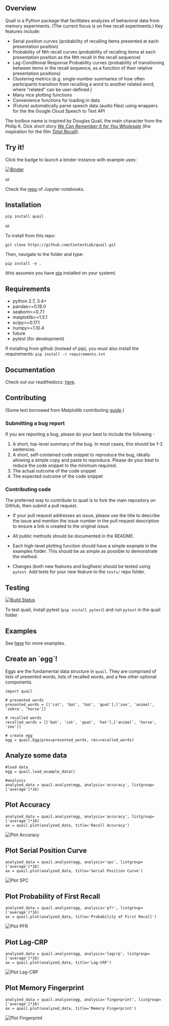 <!-- ![Quail logo](images/quail.png)

![Quail example](images/quail_example.png) -->

<h2>Overview</h2>

Quail is a Python package that facilitates analyzes of behavioral data from memory experiments.  (The current focus is on free recall experiments.)  Key features include:
- Serial position curves (probability of recalling items presented at each presentation position)
- Probability of Nth recall curves (probability of recalling items at each presentation position as the Nth recall in the recall sequence)
- Lag-Conditional Response Probability curves (probability of transitioning between items in the recall sequence, as a function of their relative presentation positions)
- Clustering metrics (e.g. single-number summaries of how often participants transition from recalling a word to another related word, where "related" can be user-defined.)
- Many nice plotting functions
- Convenience functions for loading in data
- (Future) automatically parse speech data (audio files) using wrappers for the the Google Cloud Speech to Text API

The toolbox name is inspired by Douglas Quail, the main character from the Philip K. Dick short story [_We Can Remember It for You Wholesale_](https://en.wikipedia.org/wiki/We_Can_Remember_It_for_You_Wholesale) (the inspiration for the film [_Total Recall_](https://en.wikipedia.org/wiki/Total_Recall_(1990_film))).

<h2>Try it!</h2>

Click the badge to launch a binder instance with example uses:

[![Binder](http://mybinder.org/badge.svg)](http://mybinder.org:/repo/contextlab/quail-example-notebooks)

or

Check the [repo](https://github.com/ContextLab/quail-example-notebooks) of Jupyter notebooks.

<h2>Installation</h2>

`pip install quail`

or

To install from this repo:

`git clone https://github.com/ContextLab/quail.git`

Then, navigate to the folder and type:

`pip install -e .`

(this assumes you have [pip](https://pip.pypa.io/en/stable/installing/) installed on your system)

<h2>Requirements</h2>

+ python 2.7, 3.4+
+ pandas>=0.18.0
+ seaborn>=0.7.1
+ matplotlib>=1.5.1
+ scipy>=0.17.1
+ numpy>=1.10.4
+ future
+ pytest (for development)

If installing from github (instead of pip), you must also install the requirements:
`pip install -r requirements.txt`

<h2>Documentation</h2>

Check out our readthedocs: [here](http://cdl-quail.readthedocs.io/en/latest/).

<!-- <h2>Citing</h2>

We wrote a paper about quail, which you can read [here](https://arxiv.org/abs/1701.08290). We also have a repo with example notebooks from the paper [here](https://github.com/ContextLab/quail-example-notebooks).

Please cite as:

`Heusser AC, Ziman K, Owen LLW, Manning JR (2017) quail: A Python toolbox for visualizing and manipulating high-dimensional data.  arXiv: 1701.08290`

Here is a bibtex formatted reference:

```
@ARTICLE {,
    author  = "A C Heusser and K Ziman and L L W Owen and J R Manning",
    title   = "quail: A Python toolbox for visualizing and manipulating high-dimensional data",
    journal = "arXiv",
    year    = "2017",
    volume  = "1701",
    number  = "08290",
    month   = "jan"
}
``` -->

<h2>Contributing</h2>

(Some text borrowed from Matplotlib contributing [guide](http://matplotlib.org/devdocs/devel/contributing.html).)

<h3>Submitting a bug report</h3>

If you are reporting a bug, please do your best to include the following -

1. A short, top-level summary of the bug. In most cases, this should be 1-2 sentences.
2. A short, self-contained code snippet to reproduce the bug, ideally allowing a simple copy and paste to reproduce. Please do your best to reduce the code snippet to the minimum required.
3. The actual outcome of the code snippet
4. The expected outcome of the code snippet

<h3>Contributing code</h3>

The preferred way to contribute to quail is to fork the main repository on GitHub, then submit a pull request.

+ If your pull request addresses an issue, please use the title to describe the issue and mention the issue number in the pull request description to ensure a link is created to the original issue.

+ All public methods should be documented in the README.

+ Each high-level plotting function should have a simple example in the examples folder. This should be as simple as possible to demonstrate the method.

+ Changes (both new features and bugfixes) should be tested using `pytest`.  Add tests for your new feature to the `tests/` repo folder.

<h2>Testing</h2>

[![Build Status](https://travis-ci.com/ContextLab/hypertools.svg?token=hxjzzuVkr2GZrDkPGN5n&branch=master)](https://travis-ci.com/ContextLab/hypertools)


To test quail, install pytest (`pip install pytest`) and run `pytest` in the quail folder

<h2>Examples</h2>

See [here](http://cdl-quail.readthedocs.io/en/latest/auto_examples/index.html) for more examples.

<h2>Create an `egg`!</h2>

Eggs are the fundamental data structure in `quail`.  They are comprised of lists of presented words, lists of recalled words, and a few other optional components.

```
import quail

# presented words
presented_words = [['cat', 'bat', 'hat', 'goat'],['zoo', 'animal', 'zebra', 'horse']]

# recalled words
recalled_words = [['bat', 'cat', 'goat', 'hat'],['animal', 'horse', 'zoo']]

# create egg
egg = quail.Egg(pres=presented_words, rec=recalled_words)

```

<h2>Analyze some data</h2>

```
#load data
egg = quail.load_example_data()

#analysis
analyzed_data = quail.analyze(egg, analysis='accuracy', listgroup=['average']*16)
```

<h2>Plot Accuracy</h2>

```
analyzed_data = quail.analyze(egg, analysis='accuracy', listgroup=['average']*16)
ax = quail.plot(analyzed_data, title='Recall Accuracy')
```
![Plot Accuracy](images/plot_acc.png)

<h2>Plot Serial Position Curve</h2>

```
analyzed_data = quail.analyze(egg, analysis='spc', listgroup=['average']*16)
ax = quail.plot(analyzed_data, title='Serial Position Curve')
```
![Plot SPC](images/plot_spc.png)

<h2>Plot Probability of First Recall</h2>

```
analyzed_data = quail.analyze(egg, analysis='pfr', listgroup=['average']*16)
ax = quail.plot(analyzed_data, title='Probability of First Recall')
```
![Plot PFR](images/plot_pfr.png)

<h2>Plot Lag-CRP</h2>

```
analyzed_data = quail.analyze(egg, analysis='lagcrp', listgroup=['average']*16)
ax = quail.plot(analyzed_data, title='Lag-CRP')
```
![Plot Lag-CRP](images/plot_lagcrp.png)

<h2>Plot Memory Fingerprint</h2>

```
analyzed_data = quail.analyze(egg, analysis='fingerprint', listgroup=['average']*16)
ax = quail.plot(analyzed_data, title='Memory Fingerprint')
```
![Plot Fingerprint](images/plot_fingerprint.png)
